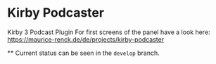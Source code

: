 # Kirby Podcaster

Kirby 3 Podcast Plugin
For first screens of the panel have a look here: https://maurice-renck.de/de/projects/kirby-podcaster

** Current status can be seen in the `develop` branch.
